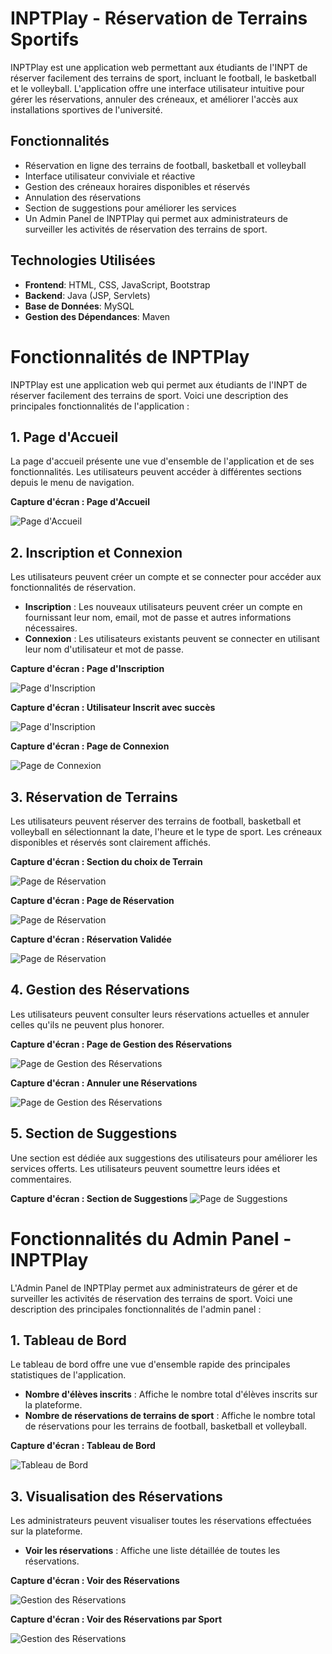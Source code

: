 # INPTPlay - Réservation de Terrains Sportifs

INPTPlay est une application web permettant aux étudiants de l'INPT de réserver facilement des terrains de sport, incluant le football, le basketball et le volleyball. L'application offre une interface utilisateur intuitive pour gérer les réservations, annuler des créneaux, et améliorer l'accès aux installations sportives de l'université.

## Fonctionnalités

- Réservation en ligne des terrains de football, basketball et volleyball
- Interface utilisateur conviviale et réactive
- Gestion des créneaux horaires disponibles et réservés
- Annulation des réservations
- Section de suggestions pour améliorer les services
- Un Admin Panel de INPTPlay qui permet aux administrateurs de surveiller les activités de réservation des terrains de sport.

## Technologies Utilisées

- **Frontend**: HTML, CSS, JavaScript, Bootstrap
- **Backend**: Java (JSP, Servlets)
- **Base de Données**: MySQL
- **Gestion des Dépendances**: Maven

# Fonctionnalités de INPTPlay

INPTPlay est une application web qui permet aux étudiants de l'INPT de réserver facilement des terrains de sport. Voici une description des principales fonctionnalités de l'application :

## 1. Page d'Accueil

La page d'accueil présente une vue d'ensemble de l'application et de ses fonctionnalités. Les utilisateurs peuvent accéder à différentes sections depuis le menu de navigation.

**Capture d'écran : Page d'Accueil**

![Page d'Accueil](INPTPLAY_screen/0_Acceuil.png)

## 2. Inscription et Connexion

Les utilisateurs peuvent créer un compte et se connecter pour accéder aux fonctionnalités de réservation.

- **Inscription** : Les nouveaux utilisateurs peuvent créer un compte en fournissant leur nom, email, mot de passe et autres informations nécessaires.
- **Connexion** : Les utilisateurs existants peuvent se connecter en utilisant leur nom d'utilisateur et mot de passe.

**Capture d'écran : Page d'Inscription**

![Page d'Inscription](INPTPLAY_screen/1_s'inscrire.png)

**Capture d'écran : Utilisateur Inscrit avec succès**

![Page d'Inscription](INPTPLAY_screen/2_s'inscrire.png)

**Capture d'écran : Page de Connexion**

![Page de Connexion](INPTPLAY_screen/3_se_connecter.png)

## 3. Réservation de Terrains

Les utilisateurs peuvent réserver des terrains de football, basketball et volleyball en sélectionnant la date, l'heure et le type de sport. Les créneaux disponibles et réservés sont clairement affichés.

**Capture d'écran : Section du choix de Terrain**

![Page de Réservation](INPTPLAY_screen/4_choisir_terrain.png)

**Capture d'écran : Page de Réservation**

![Page de Réservation](INPTPLAY_screen/5_choisir_Heure.png)

**Capture d'écran : Réservation Validée**

![Page de Réservation](INPTPLAY_screen/6_reservation_succes.png)

## 4. Gestion des Réservations

Les utilisateurs peuvent consulter leurs réservations actuelles et annuler celles qu'ils ne peuvent plus honorer.

**Capture d'écran : Page de Gestion des Réservations**

![Page de Gestion des Réservations](INPTPLAY_screen/7_consulter_Reservations.png)

**Capture d'écran : Annuler une Réservations**

![Page de Gestion des Réservations](INPTPLAY_screen/8_Annuler_reservation.png)

## 5. Section de Suggestions

Une section est dédiée aux suggestions des utilisateurs pour améliorer les services offerts. Les utilisateurs peuvent soumettre leurs idées et commentaires.

**Capture d'écran : Section de Suggestions**
![Page de Suggestions](INPTPLAY_screen/01_Forme_suggestion.png)


# Fonctionnalités du Admin Panel - INPTPlay

L'Admin Panel de INPTPlay permet aux administrateurs de gérer et de surveiller les activités de réservation des terrains de sport. Voici une description des principales fonctionnalités de l'admin panel :

## 1. Tableau de Bord

Le tableau de bord offre une vue d'ensemble rapide des principales statistiques de l'application. 

- **Nombre d'élèves inscrits** : Affiche le nombre total d'élèves inscrits sur la plateforme.
- **Nombre de réservations de terrains de sport** : Affiche le nombre total de réservations pour les terrains de football, basketball et volleyball.

**Capture d'écran : Tableau de Bord**

![Tableau de Bord](INPTPLAY_screen/Admin/0_stat.png)

## 3. Visualisation des Réservations

Les administrateurs peuvent visualiser toutes les réservations effectuées sur la plateforme.

- **Voir les réservations** : Affiche une liste détaillée de toutes les réservations.

**Capture d'écran : Voir des Réservations**

![Gestion des Réservations](INPTPLAY_screen/Admin/1_all_booking.png)

**Capture d'écran : Voir des Réservations par Sport**

![Gestion des Réservations](INPTPLAY_screen/Admin/2_reservation_terrain_basket.png)


